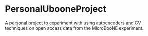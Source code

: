 # PersonalUbooneProject
A personal project to experiment with using autoencoders and CV techniques on open access data from the MicroBooNE experiment.
